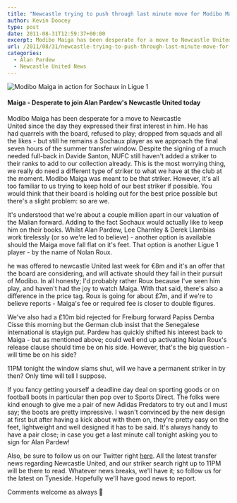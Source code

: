 ```yaml
---
title: "Newcastle trying to push through last minute move for Modibo Maiga & also consider Nolan Roux"
author: Kevin Doocey
type: post
date: 2011-08-31T12:59:37+00:00
excerpt: Modibo Maiga has been desperate for a move to Newcastle United since the day they expressed their first interest in him. He has had quarrels with the board, refused..
url: /2011/08/31/newcastle-trying-to-push-through-last-minute-move-for-modibo-maiga-also-consider-nolan-roux/
categories:
  - Alan Pardew
  - Newcastle United News
---
```


![Modibo Maiga in action for Sochaux in Ligue 1](https://www.tynetime.com/wp-content/uploads/2011/08/Modibo-Maiga-Newcastle.jpg "Modibo-Maiga-Newcastle")

#### Maiga - Desperate to join Alan Pardew's Newcastle United today

Modibo Maiga has been desperate for a move to Newcastle United since the day they expressed their first interest in him. He has had quarrels with the board, refused to play; dropped from squads and all the likes - but still he remains a Sochaux player as we approach the final seven hours of the summer transfer window. Despite the signing of a much needed full-back in Davide Santon, NUFC still haven't added a striker to their ranks to add to our collection already. This is the most worrying thing, we really do need a different type of striker to what we have at the club at the moment. Modibo Maiga was meant to be that striker. However, it's all too familiar to us trying to keep hold of our best striker if possible. You would think that their board is holding out for the best price possible but there's a slight problem: so are we.

It's understood that we're about a couple million apart in our valuation of the Malian forward. Adding to the fact Sochaux would actually like to keep him on their books. Whilst Alan Pardew, Lee Charnley & Derek Llambias work tirelessly (or so we're led to believe) - another option is available should the Maiga move fall flat on it's feet. That option is another Ligue 1 player - by the name of Nolan Roux.

he was offered to newcastle United last week for €8m and it's an offer that the board are considering, and will activate should they fail in their pursuit of Modibo. In all honesty; I'd probably rather Roux because I've seen him play, and haven't had the joy to watch Maiga. With that said, there's also a difference in the price tag. Roux is going for about £7m, and if we're to believe reports - Maiga's fee or required fee is closer to double figures.

We've also had a £10m bid rejected for Freiburg forward Papiss Demba Cisse this morning but the German club insist that the Senegalese international is stayign put. Pardew has quickly shifted his interest back to Maiga - but as mentioned above; could well end up activating Nolan Roux's release clause should time be on his side. However, that's the big question - will time be on his side?

11PM tonight the window slams shut, will we have a permanent striker in by then? Only time will tell I suppose.

If you fancy getting yourself a deadline day deal on sporting goods or on football boots in particular then pop over to Sports Direct. The folks were kind enough to give me a pair of new Adidas Predators to try out and I must say; the boots are pretty impressive. I wasn't convinced by the new design at first but after having a kick about with them on, they're pretty easy on the feet, lightweight and well designed it has to be said. It's always handy to have a pair close; in case you get a last minute call tonight asking you to sign for Alan Pardew!

Also, be sure to follow us on our Twitter right [here][1]. All the latest transfer news regarding Newcastle United, and our striker search right up to 11PM will be there to read. Whatever news breaks, we'll have it; so follow us for the latest on Tyneside. Hopefully we'll have good news to report.

Comments welcome as always 🙂

[1]: https://twitter.com/tynetime

